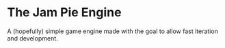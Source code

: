 # The Jam Pie Engine
A (hopefully) simple game engine made with the goal to allow fast iteration and development.

